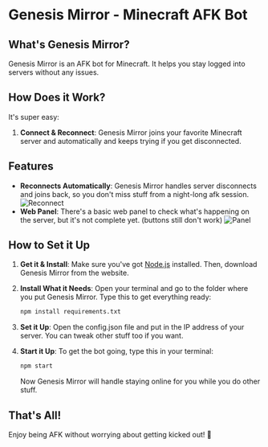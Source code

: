 # Genesis Mirror - Minecraft AFK Bot

## What's Genesis Mirror?

Genesis Mirror is an AFK bot for Minecraft. It helps you stay logged into servers without any issues.

## How Does it Work?

It's super easy:

1. **Connect & Reconnect**: Genesis Mirror joins your favorite Minecraft server and automatically and keeps trying if you get disconnected.

## Features
- **Reconnects Automatically**: Genesis Mirror handles server disconnects and joins back, so you don't miss stuff from a night-long afk session.
   ![Reconnect](https://i.imgur.com/NGsZFeS.png)
- **Web Panel**: There's a basic web panel to check what's happening on the server, but it's not complete yet.
    (buttons still don't work)
    ![Panel](https://i.imgur.com/icOQl2R.png)

## How to Set it Up

1. **Get it & Install**: Make sure you've got [Node.js](https://nodejs.org/) installed. Then, download Genesis Mirror from the website.

2. **Install What it Needs**: Open your terminal and go to the folder where you put Genesis Mirror. Type this to get everything ready:

    ```bash
    npm install requirements.txt
    ```

3. **Set it Up**: Open the config.json file and put in the IP address of your server. You can tweak other stuff too if you want.

4. **Start it Up**: To get the bot going, type this in your terminal:

    ```bash
    npm start
    ```

    Now Genesis Mirror will handle staying online for you while you do other stuff.

## That's All!

Enjoy being AFK without worrying about getting kicked out! 🚀
